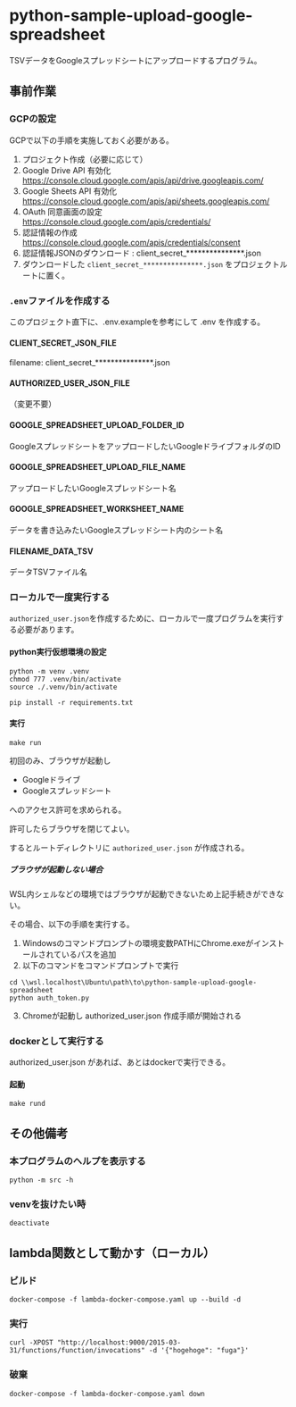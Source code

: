 # python-sample-upload-google-spreadsheet

TSVデータをGoogleスプレッドシートにアップロードするプログラム。

## 事前作業
### GCPの設定
GCPで以下の手順を実施しておく必要がある。

1. プロジェクト作成（必要に応じて）
2. Google Drive API 有効化 https://console.cloud.google.com/apis/api/drive.googleapis.com/
3. Google Sheets API 有効化 https://console.cloud.google.com/apis/api/sheets.googleapis.com/
4. OAuth 同意画面の設定 https://console.cloud.google.com/apis/credentials/
5. 認証情報の作成 https://console.cloud.google.com/apis/credentials/consent
6. 認証情報JSONのダウンロード : client_secret_***************.json
7. ダウンロードした `client_secret_***************.json` をプロジェクトルートに置く。

### `.env`ファイルを作成する
このプロジェクト直下に、.env.exampleを参考にして .env を作成する。
#### CLIENT_SECRET_JSON_FILE
filename: client_secret_***************.json
#### AUTHORIZED_USER_JSON_FILE
（変更不要）
#### GOOGLE_SPREADSHEET_UPLOAD_FOLDER_ID
GoogleスプレッドシートをアップロードしたいGoogleドライブフォルダのID
#### GOOGLE_SPREADSHEET_UPLOAD_FILE_NAME
アップロードしたいGoogleスプレッドシート名
#### GOOGLE_SPREADSHEET_WORKSHEET_NAME
データを書き込みたいGoogleスプレッドシート内のシート名
#### FILENAME_DATA_TSV
データTSVファイル名

### ローカルで一度実行する
`authorized_user.json`を作成するために、ローカルで一度プログラムを実行する必要があります。

#### python実行仮想環境の設定
```
python -m venv .venv
chmod 777 .venv/bin/activate
source ./.venv/bin/activate

pip install -r requirements.txt
```

#### 実行
```
make run
```
初回のみ、ブラウザが起動し

* Googleドライブ
* Googleスプレッドシート

へのアクセス許可を求められる。

許可したらブラウザを閉じてよい。

するとルートディレクトリに `authorized_user.json` が作成される。

##### ブラウザが起動しない場合
WSL内シェルなどの環境ではブラウザが起動できないため上記手続きができない。

その場合、以下の手順を実行する。

1. Windowsのコマンドプロンプトの環境変数PATHにChrome.exeがインストールされているパスを追加
2. 以下のコマンドをコマンドプロンプトで実行
```
cd \\wsl.localhost\Ubuntu\path\to\python-sample-upload-google-spreadsheet
python auth_token.py
```
3. Chromeが起動し authorized_user.json 作成手順が開始される

### dockerとして実行する
authorized_user.json があれば、あとはdockerで実行できる。

#### 起動
```
make rund
```

## その他備考

### 本プログラムのヘルプを表示する
```
python -m src -h
```

### venvを抜けたい時
```
deactivate
```

## lambda関数として動かす（ローカル）
### ビルド
```
docker-compose -f lambda-docker-compose.yaml up --build -d
```

### 実行
```
curl -XPOST "http://localhost:9000/2015-03-31/functions/function/invocations" -d '{"hogehoge": "fuga"}'
```

### 破棄
```
docker-compose -f lambda-docker-compose.yaml down
```
